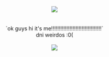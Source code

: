   <div align="center"><img src="https://tenor.com/en-GB/view/using-the-computer-kyle-broflovski-south-park-the-big-fix-s25e2-gif-24844600.gif"<size=150></div><br>
  <br><div align="center">`ok guys hi it's me!!!!!!!!!!!!!!!!!!!!!!!!!!!!!!!!!`</div>
<div align="center">dni weirdos :0(</div><br>
<div align="center"><img src="https://tenor.com/en-GB/view/stamp-gif-405444559850917473.gif"</div>
